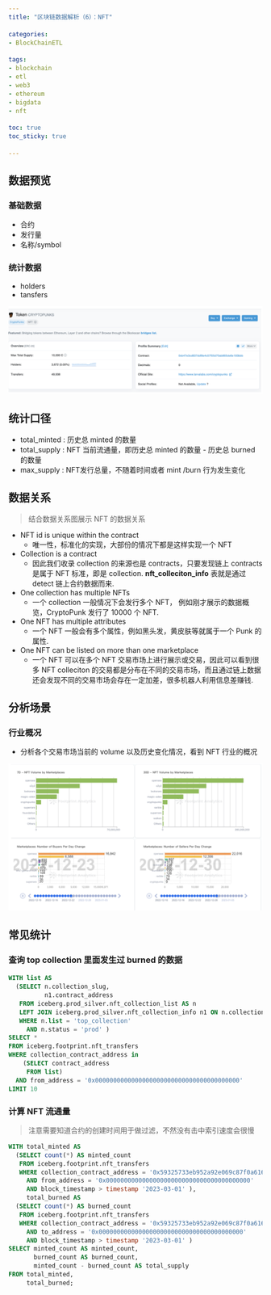 ```yaml
---
title: "区块链数据解析（6）：NFT"

categories:
- BlockChainETL

tags:
- blockchain
- etl
- web3
- ethereum
- bigdata
- nft

toc: true
toc_sticky: true

---
```


## 数据预览

### 基础数据

- 合约
- 发行量
- 名称/symbol

### 统计数据

- holders
- tansfers

![cc569285-0ba3-46f1-aa70-b77cb47a5ecd](../assets/img/cc569285-0ba3-46f1-aa70-b77cb47a5ecd.png)

## 统计口径

- total_minted : 历史总 minted 的数量
- total_supply : NFT 当前流通量，即历史总 minted 的数量 - 历史总 burned 的数量
- max_supply : NFT发行总量，不随着时间或者 mint /burn 行为发生变化

## 数据关系

> 结合数据关系图展示 NFT 的数据关系

- NFT id is unique within the contract
    - 唯一性，标准化的实现，大部份的情况下都是这样实现一个 NFT
- Collection is a contract
    - 因此我们收录 collection 的来源也是 contracts，只要发现链上 contracts 是属于 NFT 标准，即是 collection. **nft_colleciton_info** 表就是通过 detect 链上合约数据而来.
- One collection has multiple NFTs
    - 一个 collection 一般情况下会发行多个 NFT， 例如刚才展示的数据概览，CryptoPunk 发行了 10000 个 NFT.
- One NFT has multiple attributes
    - 一个 NFT 一般会有多个属性，例如黑头发，黄皮肤等就属于一个 Punk 的属性.
- One NFT can be listed on more than one marketplace
    - 一个 NFT 可以在多个 NFT 交易市场上进行展示或交易，因此可以看到很多 NFT colleciton 的交易都是分布在不同的交易市场，而且通过链上数据还会发现不同的交易市场会存在一定加差，很多机器人利用信息差赚钱.

## 分析场景

### 行业概况

- 分析各个交易市场当前的 volume 以及历史变化情况，看到 NFT 行业的概况

![8031d1a5-581e-4871-869e-9cb12b18265e](../assets/img/8031d1a5-581e-4871-869e-9cb12b18265e.png)

## 常见统计

### 查询 top collection 里面发生过 burned 的数据

```sql
WITH list AS
  (SELECT n.collection_slug,
          n1.contract_address
   FROM iceberg.prod_silver.nft_collection_list AS n
   LEFT JOIN iceberg.prod_silver.nft_collection_info n1 ON n.collection_slug = n1.collection_slug
   WHERE n.list = 'top_collection'
     AND n.status = 'prod' )
SELECT *
FROM iceberg.footprint.nft_transfers
WHERE collection_contract_address in
    (SELECT contract_address
     FROM list)
  AND from_address = '0x0000000000000000000000000000000000000000'
LIMIT 10
```

### 计算 NFT 流通量 

> 注意需要知道合约的创建时间用于做过滤，不然没有击中索引速度会很慢

```sql
WITH total_minted AS
  (SELECT count(*) AS minted_count
   FROM iceberg.footprint.nft_transfers
   WHERE collection_contract_address = '0x59325733eb952a92e069c87f0a6168b29e80627f'
     AND from_address = '0x0000000000000000000000000000000000000000'
     AND block_timestamp > timestamp '2023-03-01' ),
     total_burned AS
  (SELECT count(*) AS burned_count
   FROM iceberg.footprint.nft_transfers
   WHERE collection_contract_address = '0x59325733eb952a92e069c87f0a6168b29e80627f'
     AND to_address = '0x0000000000000000000000000000000000000000'
     AND block_timestamp > timestamp '2023-03-01' )
SELECT minted_count AS minted_count,
       burned_count AS burned_count,
       minted_count - burned_count AS total_supply
FROM total_minted,
     total_burned;
```

